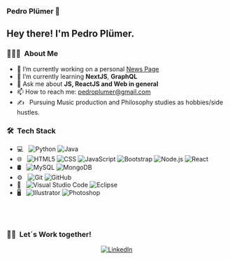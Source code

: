 ### Pedro Plümer 👋

<h2> Hey there! I'm Pedro Plümer.</h2>

<h3> 👨🏻‍💻 &nbsp;About Me </h3>

- 🔭 I’m currently working on a personal [News Page](https://github.com/pedroplumer/React-News-Site)
- 🌱 I’m currently learning **NextJS**, **GraphQL** 
- 💬 Ask me about **JS, ReactJS and Web in general**
- 📫 How to reach me: [pedroplumer@gmail.com](mailto:pedroplumer@gmail.com)
- ✍️ &nbsp; Pursuing Music production and Philosophy studies as hobbies/side hustles.

<h3> 🛠 &nbsp;Tech Stack</h3>

- 💻 &nbsp;
  ![Python](https://img.shields.io/badge/-Python-333333?style=flat&logo=python)
  ![Java](https://img.shields.io/badge/-Java-333333?style=flat&logo=Java&logoColor=007396)
- 🌐 &nbsp;
  ![HTML5](https://img.shields.io/badge/-HTML5-333333?style=flat&logo=HTML5)
  ![CSS](https://img.shields.io/badge/-CSS-333333?style=flat&logo=CSS3&logoColor=1572B6)
  ![JavaScript](https://img.shields.io/badge/-JavaScript-333333?style=flat&logo=javascript)
  ![Bootstrap](https://img.shields.io/badge/-Bootstrap-333333?style=flat&logo=bootstrap&logoColor=563D7C)
  ![Node.js](https://img.shields.io/badge/-Node.js-333333?style=flat&logo=node.js)
  ![React](https://img.shields.io/badge/-React-333333?style=flat&logo=react)
- 🛢 &nbsp;
  ![MySQL](https://img.shields.io/badge/-MySQL-333333?style=flat&logo=mysql)
  ![MongoDB](https://img.shields.io/badge/-MongoDB-333333?style=flat&logo=mongodb)
- ⚙️ &nbsp;
  ![Git](https://img.shields.io/badge/-Git-333333?style=flat&logo=git)
  ![GitHub](https://img.shields.io/badge/-GitHub-333333?style=flat&logo=github)
- 🔧 &nbsp;
  ![Visual Studio Code](https://img.shields.io/badge/-Visual%20Studio%20Code-333333?style=flat&logo=visual-studio-code&logoColor=007ACC)
  ![Eclipse](https://img.shields.io/badge/-Eclipse-333333?style=flat&logo=eclipse-ide&logoColor=2C2255)
- 🖥 &nbsp;
  ![Illustrator](https://img.shields.io/badge/-Illustrator-333333?style=flat&logo=adobe-illustrator)
  ![Photoshop](https://img.shields.io/badge/-Photoshop-333333?style=flat&logo=adobe-photoshop)

<br/>

<br/>

<h3> 🤝🏻 &nbsp;Let´s Work together! </h3>

<p align="center">
<a href="https://www.linkedin.com/in/pedroplumer/"><img alt="LinkedIn" src="https://img.shields.io/badge/LinkedIn-Pedro%20Plümer%20-blue?style=flat-square&logo=linkedin"></a>
</p>
